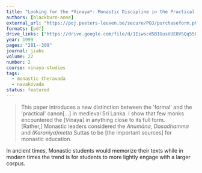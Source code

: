 ```yaml
---
title: "Looking for the *Vinaya*: Monastic Discipline in the Practical Canons of the Theravada"
authors: [blackburn-anne]
external_url: "https://poj.peeters-leuven.be/secure/POJ/purchaseform.php?id=3275082&sid="
formats: [pdf]
drive_links: ["https://drive.google.com/file/d/1Eiwscd5BIGusVUEOVSQq558P6rfrbuth/view?usp=drivesdk"]
year: 1999
pages: "281--309"
journal: jiabs
volume: 22
number: 2
course: vinaya-studies
tags:
  - monastic-theravada
  - navakovada
status: featured
---
```


> This paper introduces a new distinction between the 'formal' and the 'practical' canon[...] in medieval Sri Lanka. I show that few monks encountered the [Vinaya] in anything close to its full form.  
[Rather,] Monastic leaders considered the *Anumāna*, *Dasadhamma* and *(Karaniya)metta* Suttas to be [the important sources] for monastic education.

In ancient times, Monastic students would memorize their texts while in modern times the trend is for students to more lightly engage with a larger corpus.
